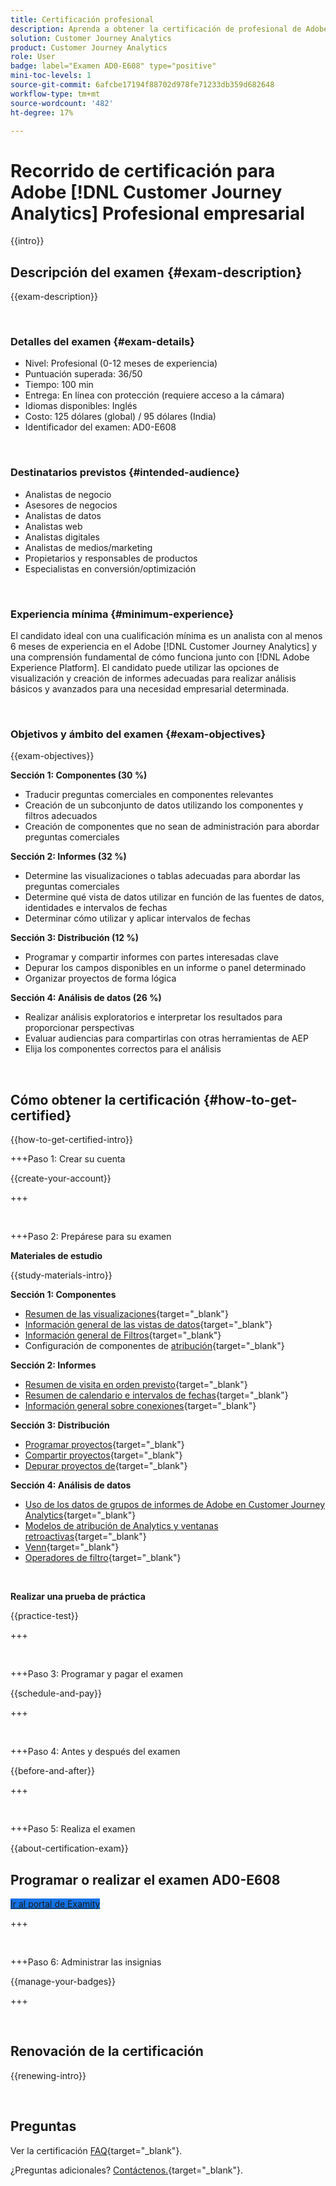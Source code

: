 ```yaml
---
title: Certificación profesional
description: Aprenda a obtener la certificación de profesional de Adobe en [!DNL Customer Journey Analytics]
solution: Customer Journey Analytics
product: Customer Journey Analytics
role: User
badge: label="Examen AD0-E608" type="positive"
mini-toc-levels: 1
source-git-commit: 6afcbe17194f88702d978fe71233db359d682648
workflow-type: tm+mt
source-wordcount: '482'
ht-degree: 17%

---
```


# Recorrido de certificación para Adobe [!DNL Customer Journey Analytics] Profesional empresarial

{{intro}}

## Descripción del examen {#exam-description}

{{exam-description}}

<br>

### Detalles del examen {#exam-details}

* Nivel: Profesional (0-12 meses de experiencia)
* Puntuación superada: 36/50
* Tiempo: 100 min
* Entrega: En línea con protección (requiere acceso a la cámara)
* Idiomas disponibles: Inglés
* Costo: 125 dólares (global) / 95 dólares (India)
* Identificador del examen: AD0-E608

<br>

### Destinatarios previstos {#intended-audience}

* Analistas de negocio
* Asesores de negocios
* Analistas de datos
* Analistas web
* Analistas digitales
* Analistas de medios/marketing
* Propietarios y responsables de productos
* Especialistas en conversión/optimización

<br>

### Experiencia mínima {#minimum-experience}

El candidato ideal con una cualificación mínima es un analista con al menos 6 meses de experiencia en el Adobe [!DNL Customer Journey Analytics] y una comprensión fundamental de cómo funciona junto con [!DNL Adobe Experience Platform]. El candidato puede utilizar las opciones de visualización y creación de informes adecuadas para realizar análisis básicos y avanzados para una necesidad empresarial determinada.

<br>

### Objetivos y ámbito del examen {#exam-objectives}

{{exam-objectives}}

**Sección 1: Componentes (30 %)**

* Traducir preguntas comerciales en componentes relevantes
* Creación de un subconjunto de datos utilizando los componentes y filtros adecuados
* Creación de componentes que no sean de administración para abordar preguntas comerciales

**Sección 2: Informes (32 %)**

* Determine las visualizaciones o tablas adecuadas para abordar las preguntas comerciales
* Determine qué vista de datos utilizar en función de las fuentes de datos, identidades e intervalos de fechas
* Determinar cómo utilizar y aplicar intervalos de fechas

**Sección 3: Distribución (12 %)**

* Programar y compartir informes con partes interesadas clave
* Depurar los campos disponibles en un informe o panel determinado
* Organizar proyectos de forma lógica

**Sección 4: Análisis de datos (26 %)**

* Realizar análisis exploratorios e interpretar los resultados para proporcionar perspectivas
* Evaluar audiencias para compartirlas con otras herramientas de AEP
* Elija los componentes correctos para el análisis

<br>

## Cómo obtener la certificación {#how-to-get-certified}

{{how-to-get-certified-intro}}

+++Paso 1: Crear su cuenta

{{create-your-account}}

+++

<br>

+++Paso 2: Prepárese para su examen

**Materiales de estudio**

{{study-materials-intro}}

**Sección 1: Componentes**

* [Resumen de las visualizaciones](https://experienceleague.adobe.com/docs/analytics-platform/using/cja-workspace/visualizations/freeform-analysis-visualizations.html){target="_blank"}
* [Información general de las vistas de datos](https://experienceleague.adobe.com/docs/analytics-platform/using/cja-dataviews/data-views.html?lang=es){target="_blank"}
* [Información general de Filtros](https://experienceleague.adobe.com/docs/analytics-platform/using/cja-components/cja-filters/filters-overview.html?lang=es){target="_blank"}
* Configuración de componentes de [atribución](https://experienceleague.adobe.com/docs/analytics-platform/using/cja-dataviews/component-settings/attribution.html){target="_blank"}

**Sección 2: Informes**

* [Resumen de visita en orden previsto](https://experienceleague.adobe.com/docs/analytics-platform/using/cja-workspace/visualizations/fallout/fallout-flow.html){target="_blank"}
* [Resumen de calendario e intervalos de fechas](https://experienceleague.adobe.com/docs/analytics-platform/using/cja-components/cja-date-ranges/calendar.html){target="_blank"}
* [Información general sobre conexiones](https://experienceleague.adobe.com/docs/analytics-platform/using/cja-connections/overview.html?lang=es){target="_blank"}

**Sección 3: Distribución**

* [Programar proyectos](https://experienceleague.adobe.com/docs/analytics-platform/using/cja-workspace/curate-share/t-schedule-report.html?lang=es){target="_blank"}
* [Compartir proyectos](https://experienceleague.adobe.com/docs/analytics-platform/using/cja-workspace/curate-share/share-projects.html?lang=es){target="_blank"}
* [Depurar proyectos de](https://experienceleague.adobe.com/docs/analytics-platform/using/cja-workspace/curate-share/curate.html){target="_blank"}

**Sección 4: Análisis de datos**

* [Uso de los datos de grupos de informes de Adobe en Customer Journey Analytics](https://experienceleague.adobe.com/docs/analytics-platform/using/compare-aa-cja/cja-aa-comparison/aa-data-in-cja.html){target="_blank"}
* [Modelos de atribución de Analytics y ventanas retroactivas](https://experienceleague.adobe.com/docs/analytics/analyze/analysis-workspace/attribution/models.html?lang=en%22%3ehttps://experienceleague.adobe.com/docs/analytics/analyze/analysis-workspace/attribution/models.html){target="_blank"}
* [Venn](https://experienceleague.adobe.com/docs/analytics/analyze/analysis-workspace/visualizations/venn.html?lang=es){target="_blank"}
* [Operadores de filtro](https://experienceleague.adobe.com/docs/analytics-platform/using/cja-components/cja-filters/operators.html){target="_blank"}

<br>

**Realizar una prueba de práctica**

{{practice-test}}

+++

<br>

+++Paso 3: Programar y pagar el examen

{{schedule-and-pay}}

+++

<br>

+++Paso 4: Antes y después del examen

{{before-and-after}}

+++

<br>

+++Paso 5: Realiza el examen

{{about-certification-exam}}

## Programar o realizar el examen AD0-E608

<a href="https://www.certmetrics.com/adobe/candidate/examity_sso.aspx?eid=AD0-E608" target="_blank" class="spectrum-Button spectrum-Button--fill spectrum-Button--accent spectrum-Button--sizeM is-margin-bottom-big-big at-element-click-tracking" style="background-color:#1473E6">

<span class="spectrum-Button-label has-no-wrap">
   Ir al portal de Examity
</span>
</a>

+++

<br>

+++Paso 6: Administrar las insignias

{{manage-your-badges}}

+++

<br>

## Renovación de la certificación

{{renewing-intro}}

<br>

## Preguntas

Ver la certificación [FAQ](https://experienceleague.adobe.com/docs/certification/certification/faq.html){target="_blank"}.

¿Preguntas adicionales? [Contáctenos.](mailto:certif@adobe.com){target="_blank"}.
